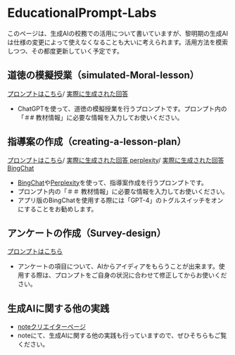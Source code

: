 # EducationalPrompt-Labs
このページは、⽣成AIの校務での活⽤について書いていますが、黎明期の生成AIは仕様の変更によって使えなくなることも大いに考えられます。活用方法を模索しつつ、その都度更新していく予定です。

## 道徳の模擬授業（simulated-Moral-lesson）
[プロンプトはこちら](https://github.com/atariryuma/EducationalPrompt-Labs/blob/main/simulated-Moral-lesson)/
[実際に生成された回答](https://chat.openai.com/share/efe3fd4d-4b0d-42a3-9ddd-033af2b4b113)
* ChatGPTを使って、道徳の模擬授業を行うプロンプトです。プロンプト内の「＃# 教材情報」に必要な情報を入力してお使いください。

## 指導案の作成（creating-a-lesson-plan）
[プロンプトはこちら](https://github.com/atariryuma/EducationalPrompt-Labs/blob/main/Creating-a-lesson-plan)/
[実際に生成された回答 perplexity](https://www.perplexity.ai/search/86075de6-a9fd-44b5-8f43-24336ac3a3c9?s=c)/
[実際に生成された回答 BingChat](https://sl.bing.net/e6s7KJG7pZI)
* [BingChat](https://www.bing.com/search?q=Bing+AI&showconv=1&FORM=hpcodx)や[Perplexity](https://www.perplexity.ai/)を使って、指導案作成を行うプロンプトです。
* プロンプト内の「＃＃ 教材情報」に必要な情報を入力してお使いください。
* アプリ版のBingChatを使用する際には「GPT-4」のトグルスイッチをオンにすることをお勧めします。

## アンケートの作成（Survey-design）
[プロンプトはこちら](https://github.com/atariryuma/EducationalPrompt-Labs/blob/main/Survey-design)
* アンケートの項目について、AIからアイディアをもらうことが出来ます。使用する際は、プロンプトをご自身の状況に合わせて修正してからお使いください。

## 生成AIに関する他の実践
* [noteクリエイターページ](https://note.com/atari_ryuma/)
* noteにて、生成AIに関する他の実践も行っていますので、ぜひそちらもご覧ください。
